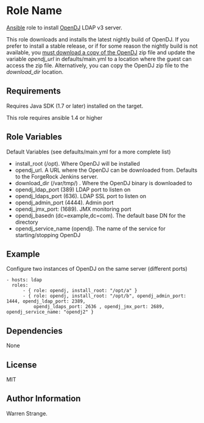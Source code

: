 Role Name
========

[Ansible](http://www.ansible.com) role to install [OpenDJ](http://opendj.forgerock.org/) LDAP v3 server.

This role downloads and installs the latest nightly build of OpenDJ. If you prefer to install a stable 
release, or if for some reason the nightly build is not available, you [must download a copy of the OpenDJ](http://forgerock.com/download-stack/)  zip file 
and update the variable *opendj_url* in defaults/main.yml to a location where the guest can access the zip file. Alternatively,
you can copy the OpenDJ zip file to the *download_dir* location. 

Requirements
------------

Requires Java SDK (1.7 or later) installed on the target.


This role requires ansible 1.4 or higher 


Role Variables
--------------

Default Variables (see defaults/main.yml for a more complete list)

- install_root (/opt). Where OpenDJ will be installed
- opendj_url. A URL where the OpenDJ can be downloaded from. Defaults to the ForgeRock Jenkins server.
- download_dir (/var/tmp/) . Where the OpenDJ binary is downloaded to
- opendj_ldap_port (389) LDAP port to listen on
- opendj_ldaps_port (636). LDAP SSL port to listen on
- opendj_admin_port (4444). Admin port
- opendj_jmx_port: (1689). JMX monitoring port
- opendj_basedn (dc=example,dc=com).  The default base DN for the directory
- opendj_service_name (opendj). The name of the service for starting/stopping OpenDJ


Example
-------

Configure two instances of OpenDJ on the same server (different ports)

    - hosts: ldap
      roles:
          - { role: opendj, install_root: "/opt/a" }
          - { role: opendj, install_root: "/opt/b", opendj_admin_port: 1444, opendj_ldap_port: 2389,
              opendj_ldaps_port: 2636 , opendj_jmx_port: 2689, opendj_service_name: "opendj2" }

Dependencies
------------

None

License
-------

MIT

Author Information
------------------

Warren Strange. 

